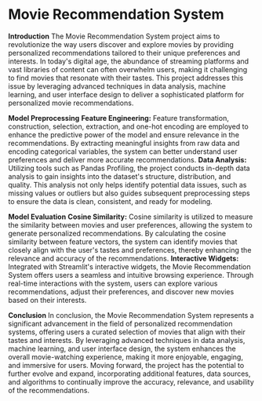 # Movie Recommendation System

**Introduction**
The Movie Recommendation System project aims to revolutionize the way users discover and explore movies by providing personalized recommendations tailored to their unique preferences and interests. In today's digital age, the abundance of streaming platforms and vast libraries of content can often overwhelm users, making it challenging to find movies that resonate with their tastes. This project addresses this issue by leveraging advanced techniques in data analysis, machine learning, and user interface design to deliver a sophisticated platform for personalized movie recommendations.

**Model Preprocessing**
**Feature Engineering:**
Feature transformation, construction, selection, extraction, and one-hot encoding are employed to enhance the predictive power of the model and ensure relevance in the recommendations. By extracting meaningful insights from raw data and encoding categorical variables, the system can better understand user preferences and deliver more accurate recommendations.
**Data Analysis:**
Utilizing tools such as Pandas Profiling, the project conducts in-depth data analysis to gain insights into the dataset's structure, distribution, and quality. This analysis not only helps identify potential data issues, such as missing values or outliers but also guides subsequent preprocessing steps to ensure the data is clean, consistent, and ready for modeling.

**Model Evaluation**
**Cosine Similarity:**
Cosine similarity is utilized to measure the similarity between movies and user preferences, allowing the system to generate personalized recommendations. By calculating the cosine similarity between feature vectors, the system can identify movies that closely align with the user's tastes and preferences, thereby enhancing the relevance and accuracy of the recommendations.
**Interactive Widgets:**
Integrated with Streamlit's interactive widgets, the Movie Recommendation System offers users a seamless and intuitive browsing experience. Through real-time interactions with the system, users can explore various recommendations, adjust their preferences, and discover new movies based on their interests.

**Conclusion**
In conclusion, the Movie Recommendation System represents a significant advancement in the field of personalized recommendation systems, offering users a curated selection of movies that align with their tastes and interests. By leveraging advanced techniques in data analysis, machine learning, and user interface design, the system enhances the overall movie-watching experience, making it more enjoyable, engaging, and immersive for users. Moving forward, the project has the potential to further evolve and expand, incorporating additional features, data sources, and algorithms to continually improve the accuracy, relevance, and usability of the recommendations.
